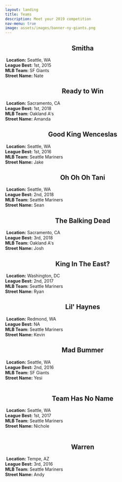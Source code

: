 ```yaml
---
layout: landing
title: Teams
description: Meet your 2019 competition
nav-menu: true
image: assets/images/banner-ny-giants.png
---
```


<!-- Image -->
<div class="box alt">
	<div class="row 50% uniform">
		<div class="4u">
		<!-- Nate -->
			<center><h2>Smitha</h2></center>
			<span class="image fit"><img src="assets/images/teams-nate-2.png" alt="" /></span>
			<span>
			<b>Location:</b> Seattle, WA
			<br> <b>League Best:</b> 1st, 2015
			<br> <b>MLB Team:</b> SF Giants
			<br> <b>Street Name:</b> Nate
			<br>
			</span>
		</div>
		<!-- Amanda -->
		<div class="4u">
			<center><h2>Ready to Win</h2></center>
			<span class="image fit"><img src="assets/images/teams-amanda-2.png" alt=""/></span>
			<span>
			<b>Location:</b> Sacramento, CA
			<br> <b>League Best:</b> 1st, 2018
			<br> <b>MLB Team:</b> Oakland A's
			<br> <b>Street Name:</b> Amanda
			<br>
			</span>
		</div>
		<!-- Wild -->
		<div class="4u$">
			<center><h2>Good King Wenceslas</h2></center>
			<span class="image fit"><img src="assets/images/teams-wild.png" alt=""/></span>
			<span>
			<b>Location:</b> Seattle, WA
			<br> <b>League Best:</b> 1st, 2016
			<br> <b>MLB Team:</b> Seattle Mariners
			<br> <b>Street Name:</b> Jake
			<br>
			</span>
		</div>
		<!-- Sean -->
		<div class="4u">
			<center><h2>Oh Oh Oh Tani </h2></center>
			<span class="image fit"><img src="assets/images/teams-sean.png" alt="" /></span>
			<span>
			<b>Location:</b> Seattle, WA
			<br> <b>League Best:</b> 2nd, 2018
			<br> <b>MLB Team:</b> Seattle Mariners
			<br> <b>Street Name:</b> Sean
			<br>
			</span>
		</div>
		<!-- Josh -->
		<div class="4u">
			<center><h2>The Balking Dead</h2></center>
			<span class="image fit"><img src="assets/images/teams-josh-2.png" alt=""/></span>
			<span>
			<b>Location:</b> Sacramento, CA
			<br> <b>League Best:</b> 3rd, 2018
			<br> <b>MLB Team:</b> Oakland A's
			<br> <b>Street Name:</b> Josh
			<br>
			</span>
		</div>
		<!-- Ryan -->
		<div class="4u">
			<center><h2>King In The East?</h2></center>
			<span class="image fit"><img src="assets/images/teams-ryan.png" alt="" /></span>
			<span>
			<b>Location:</b> Washington, DC
			<br> <b>League Best:</b> 2nd, 2017
			<br> <b>MLB Team:</b> Seattle Mariners
			<br> <b>Street Name:</b> Ryan
			<br>
			</span>
		</div>
		<!-- Kevin -->
		<div class="4u">
			<center><h2>Lil' Haynes</h2></center>
			<span class="image fit"><img src="assets/images/teams-kevin.png" alt="" /></span>
			<span>
			<b>Location:</b> Redmond, WA
			<br> <b>League Best:</b> NA
			<br> <b>MLB Team:</b> Seattle Mariners
			<br> <b>Street Name:</b> Kevin
			<br>
			</span>
		</div>
		<!-- Yesi -->
		<div class="4u$">
			<center><h2>Mad Bummer</h2></center>
			<span class="image fit"><img src="assets/images/teams-yesi.png" alt="" /></span>
			<span>
			<b>Location:</b> Seattle, WA
			<br> <b>League Best:</b> 2nd, 2016
			<br> <b>MLB Team:</b> SF Giants
			<br> <b>Street Name:</b> Yesi
			<br>
			</span>
		</div>
		<!-- Nichole -->
		<br>
		<div class="4u$">
			<center><h2>Team Has No Name</h2></center>
			<span class="image fit"><img src="assets/images/teams-nichole.png" alt="" /></span>
			<span>
			<b>Location:</b> Seattle, WA
			<br> <b>League Best:</b> 1st, 2017
			<br> <b>MLB Team:</b> Seattle Mariners
			<br> <b>Street Name:</b> Nichole
			<br>
			</span>
		</div>
		<!-- Andy -->
		<br>
		<div class="4u$">
			<center><h2>Warren</h2></center>
			<span class="image fit"><img src="assets/images/teams-andy.png" alt="" /></span>
			<span>
			<b>Location:</b> Tempe, AZ
			<br> <b>League Best:</b> 3rd, 2016
			<br> <b>MLB Team:</b> Seattle Mariners
			<br> <b>Street Name:</b> Andy
			<br>
			</span>
		</div>
	</div>
</div>
